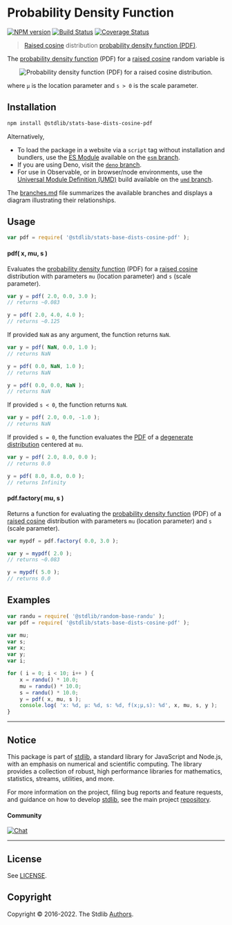 <!--

@license Apache-2.0

Copyright (c) 2018 The Stdlib Authors.

Licensed under the Apache License, Version 2.0 (the "License");
you may not use this file except in compliance with the License.
You may obtain a copy of the License at

   http://www.apache.org/licenses/LICENSE-2.0

Unless required by applicable law or agreed to in writing, software
distributed under the License is distributed on an "AS IS" BASIS,
WITHOUT WARRANTIES OR CONDITIONS OF ANY KIND, either express or implied.
See the License for the specific language governing permissions and
limitations under the License.

-->

# Probability Density Function

[![NPM version][npm-image]][npm-url] [![Build Status][test-image]][test-url] [![Coverage Status][coverage-image]][coverage-url] <!-- [![dependencies][dependencies-image]][dependencies-url] -->

> [Raised cosine][cosine-distribution] distribution [probability density function (PDF)][pdf].

<section class="intro">

The [probability density function][pdf] (PDF) for a [raised cosine][cosine-distribution] random variable is

<!-- <equation class="equation" label="eq:cosine_pdf" align="center" raw="f(x;\mu ,s)= \begin{cases} {\frac {1}{2s}}\left[1+\cos \left({\frac {x\!-\!\mu }{s}}\,\pi \right)\right] & \text{ for } \mu - s \le x \le \mu + s \\ 0 & \text{ otherwise } \end{cases}" alt="Probability density function (PDF) for a raised cosine distribution."> -->

<div class="equation" align="center" data-raw-text="f(x;\mu ,s)= \begin{cases} {\frac {1}{2s}}\left[1+\cos \left({\frac {x\!-\!\mu }{s}}\,\pi \right)\right] &amp; \text{ for } \mu - s \le x \le \mu + s \\ 0 &amp; \text{ otherwise } \end{cases}" data-equation="eq:cosine_pdf">
    <img src="https://cdn.jsdelivr.net/gh/stdlib-js/stdlib@591cf9d5c3a0cd3c1ceec961e5c49d73a68374cb/lib/node_modules/@stdlib/stats/base/dists/cosine/pdf/docs/img/equation_cosine_pdf.svg" alt="Probability density function (PDF) for a raised cosine distribution.">
    <br>
</div>

<!-- </equation> -->

where `μ` is the location parameter and `s > 0` is the scale parameter.

</section>

<!-- /.intro -->

<section class="installation">

## Installation

```bash
npm install @stdlib/stats-base-dists-cosine-pdf
```

Alternatively,

-   To load the package in a website via a `script` tag without installation and bundlers, use the [ES Module][es-module] available on the [`esm` branch][esm-url].
-   If you are using Deno, visit the [`deno` branch][deno-url].
-   For use in Observable, or in browser/node environments, use the [Universal Module Definition (UMD)][umd] build available on the [`umd` branch][umd-url].

The [branches.md][branches-url] file summarizes the available branches and displays a diagram illustrating their relationships.

</section>

<section class="usage">

## Usage

```javascript
var pdf = require( '@stdlib/stats-base-dists-cosine-pdf' );
```

#### pdf( x, mu, s )

Evaluates the [probability density function][pdf] (PDF) for a [raised cosine][cosine-distribution] distribution with parameters `mu` (location parameter) and `s` (scale parameter).

```javascript
var y = pdf( 2.0, 0.0, 3.0 );
// returns ~0.083

y = pdf( 2.0, 4.0, 4.0 );
// returns ~0.125
```

If provided `NaN` as any argument, the function returns `NaN`.

```javascript
var y = pdf( NaN, 0.0, 1.0 );
// returns NaN

y = pdf( 0.0, NaN, 1.0 );
// returns NaN

y = pdf( 0.0, 0.0, NaN );
// returns NaN
```

If provided `s < 0`, the function returns `NaN`.

```javascript
var y = pdf( 2.0, 0.0, -1.0 );
// returns NaN
```

If provided `s = 0`, the function evaluates the [PDF][pdf] of a [degenerate distribution][degenerate-distribution] centered at `mu`.

```javascript
var y = pdf( 2.0, 8.0, 0.0 );
// returns 0.0

y = pdf( 8.0, 8.0, 0.0 );
// returns Infinity
```

#### pdf.factory( mu, s )

Returns a function for evaluating the [probability density function][pdf] (PDF) of a [raised cosine][cosine-distribution] distribution with parameters `mu` (location parameter) and `s` (scale parameter).

```javascript
var mypdf = pdf.factory( 0.0, 3.0 );

var y = mypdf( 2.0 );
// returns ~0.083

y = mypdf( 5.0 );
// returns 0.0
```

</section>

<!-- /.usage -->

<section class="examples">

## Examples

<!-- eslint no-undef: "error" -->

```javascript
var randu = require( '@stdlib/random-base-randu' );
var pdf = require( '@stdlib/stats-base-dists-cosine-pdf' );

var mu;
var s;
var x;
var y;
var i;

for ( i = 0; i < 10; i++ ) {
    x = randu() * 10.0;
    mu = randu() * 10.0;
    s = randu() * 10.0;
    y = pdf( x, mu, s );
    console.log( 'x: %d, µ: %d, s: %d, f(x;µ,s): %d', x, mu, s, y );
}
```

</section>

<!-- /.examples -->

<!-- Section for related `stdlib` packages. Do not manually edit this section, as it is automatically populated. -->

<section class="related">

</section>

<!-- /.related -->

<!-- Section for all links. Make sure to keep an empty line after the `section` element and another before the `/section` close. -->


<section class="main-repo" >

* * *

## Notice

This package is part of [stdlib][stdlib], a standard library for JavaScript and Node.js, with an emphasis on numerical and scientific computing. The library provides a collection of robust, high performance libraries for mathematics, statistics, streams, utilities, and more.

For more information on the project, filing bug reports and feature requests, and guidance on how to develop [stdlib][stdlib], see the main project [repository][stdlib].

#### Community

[![Chat][chat-image]][chat-url]

---

## License

See [LICENSE][stdlib-license].


## Copyright

Copyright &copy; 2016-2022. The Stdlib [Authors][stdlib-authors].

</section>

<!-- /.stdlib -->

<!-- Section for all links. Make sure to keep an empty line after the `section` element and another before the `/section` close. -->

<section class="links">

[npm-image]: http://img.shields.io/npm/v/@stdlib/stats-base-dists-cosine-pdf.svg
[npm-url]: https://npmjs.org/package/@stdlib/stats-base-dists-cosine-pdf

[test-image]: https://github.com/stdlib-js/stats-base-dists-cosine-pdf/actions/workflows/test.yml/badge.svg?branch=v0.0.7
[test-url]: https://github.com/stdlib-js/stats-base-dists-cosine-pdf/actions/workflows/test.yml?query=branch:v0.0.7

[coverage-image]: https://img.shields.io/codecov/c/github/stdlib-js/stats-base-dists-cosine-pdf/main.svg
[coverage-url]: https://codecov.io/github/stdlib-js/stats-base-dists-cosine-pdf?branch=main

<!--

[dependencies-image]: https://img.shields.io/david/stdlib-js/stats-base-dists-cosine-pdf.svg
[dependencies-url]: https://david-dm.org/stdlib-js/stats-base-dists-cosine-pdf/main

-->

[chat-image]: https://img.shields.io/gitter/room/stdlib-js/stdlib.svg
[chat-url]: https://gitter.im/stdlib-js/stdlib/

[stdlib]: https://github.com/stdlib-js/stdlib

[stdlib-authors]: https://github.com/stdlib-js/stdlib/graphs/contributors

[umd]: https://github.com/umdjs/umd
[es-module]: https://developer.mozilla.org/en-US/docs/Web/JavaScript/Guide/Modules

[deno-url]: https://github.com/stdlib-js/stats-base-dists-cosine-pdf/tree/deno
[umd-url]: https://github.com/stdlib-js/stats-base-dists-cosine-pdf/tree/umd
[esm-url]: https://github.com/stdlib-js/stats-base-dists-cosine-pdf/tree/esm
[branches-url]: https://github.com/stdlib-js/stats-base-dists-cosine-pdf/blob/main/branches.md

[stdlib-license]: https://raw.githubusercontent.com/stdlib-js/stats-base-dists-cosine-pdf/main/LICENSE

[cosine-distribution]: https://en.wikipedia.org/wiki/Raised_cosine_distribution

[pdf]: https://en.wikipedia.org/wiki/Probability_density_function

[degenerate-distribution]: https://en.wikipedia.org/wiki/Degenerate_distribution

</section>

<!-- /.links -->
